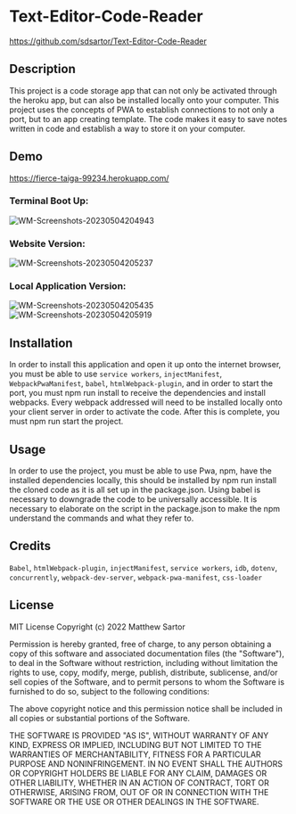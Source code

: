 # Text-Editor-Code-Reader
https://github.com/sdsartor/Text-Editor-Code-Reader
## Description
This project is a code storage app that can not only be activated through the heroku app, but can also be installed locally onto your computer.  This project uses the concepts of PWA to establish connections to not only a port, but to an app creating template.  The code makes it easy to save notes written in code and establish a way to store it on your computer.
## Demo
https://fierce-taiga-99234.herokuapp.com/
### Terminal Boot Up:
![WM-Screenshots-20230504204943](https://user-images.githubusercontent.com/116858656/236374952-887bf83b-5933-434d-83fa-1e7519b9ada4.png)

### Website Version:
![WM-Screenshots-20230504205237](https://user-images.githubusercontent.com/116858656/236374965-b74b7607-5f3f-4dba-b96c-1874dac0aa6c.png)

### Local Application Version:
![WM-Screenshots-20230504205435](https://user-images.githubusercontent.com/116858656/236374979-6f35f31d-83d1-4657-a83a-569153d9d063.png)
![WM-Screenshots-20230504205919](https://user-images.githubusercontent.com/116858656/236375098-88a3989b-a24b-4f84-8e3d-a49e19022730.png)

## Installation
In order to install this application and open it up onto the internet browser, you must be able to use `service workers`, `injectManifest`, `WebpackPwaManifest`, `babel`, `htmlWebpack-plugin`, and in order to start the port, you must npm run install to receive the dependencies and install webpacks.  Every webpack addressed will need to be installed locally onto your client server in order to activate the code.  After this is complete, you must npm run start the project.
## Usage
In order to use the project, you must be able to use Pwa, npm, have the installed dependencies locally, this should be installed by npm run install the cloned code as it is all set up in the package.json.  Using babel is necessary to downgrade the code to be universally accessible.  It is necessary to elaborate on the script in the package.json to make the npm understand the commands and what they refer to.
## Credits
`Babel`, `htmlWebpack-plugin`, `injectManifest`, `service workers`, `idb`, `dotenv`, `concurrently`, `webpack-dev-server`, `webpack-pwa-manifest`, `css-loader`
## License
MIT License Copyright (c) 2022 Matthew Sartor

Permission is hereby granted, free of charge, to any person obtaining a copy of this software and associated documentation files (the "Software"), to deal in the Software without restriction, including without limitation the rights to use, copy, modify, merge, publish, distribute, sublicense, and/or sell copies of the Software, and to permit persons to whom the Software is furnished to do so, subject to the following conditions:

The above copyright notice and this permission notice shall be included in all copies or substantial portions of the Software.

THE SOFTWARE IS PROVIDED "AS IS", WITHOUT WARRANTY OF ANY KIND, EXPRESS OR IMPLIED, INCLUDING BUT NOT LIMITED TO THE WARRANTIES OF MERCHANTABILITY, FITNESS FOR A PARTICULAR PURPOSE AND NONINFRINGEMENT. IN NO EVENT SHALL THE AUTHORS OR COPYRIGHT HOLDERS BE LIABLE FOR ANY CLAIM, DAMAGES OR OTHER LIABILITY, WHETHER IN AN ACTION OF CONTRACT, TORT OR OTHERWISE, ARISING FROM, OUT OF OR IN CONNECTION WITH THE SOFTWARE OR THE USE OR OTHER DEALINGS IN THE SOFTWARE.
